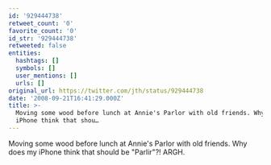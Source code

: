 ```yaml
---
id: '929444738'
retweet_count: '0'
favorite_count: '0'
id_str: '929444738'
retweeted: false
entities:
  hashtags: []
  symbols: []
  user_mentions: []
  urls: []
original_url: https://twitter.com/jth/status/929444738
date: '2008-09-21T16:41:29.000Z'
title: >-
  Moving some wood before lunch at Annie's Parlor with old friends. Why does my
  iPhone think that shou…
---
```


Moving some wood before lunch at Annie's Parlor with old friends. Why does my iPhone think that should be "Parlir"?! ARGH.